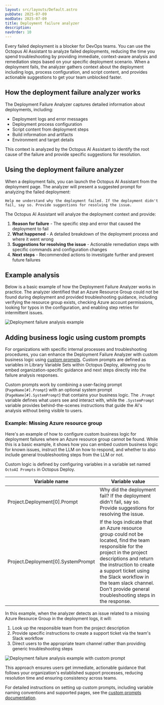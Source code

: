 ```yaml
---
layout: src/layouts/Default.astro
pubDate: 2025-07-09
modDate: 2025-07-09
title: Deployment failure analyzer
description: 
navOrder: 10
---
```


Every failed deployment is a blocker for DevOps teams. You can use the Octopus AI Assistant to analyze failed deployments, reducing the time you spend troubleshooting by providing immediate, context-aware analysis and remediation steps based on your specific deployment scenario. When a deployment fails, the analyzer gathers context about the deployment including logs, process configuration, and script content, and provides actionable suggestions to get your team unblocked faster.

## How the deployment failure analyzer works

The Deployment Failure Analyzer captures detailed information about deployments, including:

- Deployment logs and error messages
- Deployment process configuration
- Script content from deployment steps
- Build information and artifacts
- Environment and target details

This context is analyzed by the Octopus AI Assistant to identify the root cause of the failure and provide specific suggestions for resolution.

## Using the deployment failure analyzer

When a deployment fails, you can launch the Octopus AI Assistant from the deployment page. The analyzer will present a suggested prompt for analyzing the failed deployment:

```text
Help me understand why the deployment failed. If the deployment didn't fail, say so. Provide suggestions for resolving the issue.
```

The Octopus AI Assistant will analyze the deployment context and provide:

1. **Reason for failure** - The specific step and error that caused the deployment to fail
2. **What happened** - A detailed breakdown of the deployment process and where it went wrong
3. **Suggestions for resolving the issue** - Actionable remediation steps with specific commands and configuration changes
4. **Next steps** - Recommended actions to investigate further and prevent future failures

## Example analysis

Below is a basic example of how the Deployment Failure Analyzer works in practice. The analyzer identified that an Azure Resource Group could not be found during deployment and provided troubleshooting guidance, including verifying the resource group exists, checking Azure account permissions, looking for typos in the configuration, and enabling step retries for intermittent issues.

![Deployment failure analysis example](/docs/img/octopus-ai-assistant/deployment-failure-analyzer-example.png)

## Adding business logic using custom prompts

For organizations with specific internal processes and troubleshooting procedures, you can enhance the Deployment Failure Analyzer with custom business logic using [custom prompts](/docs/octopus-ai/assistant/custom-prompts). Custom prompts are defined as variables in Library Variable Sets within Octopus Deploy, allowing you to embed organization-specific guidance and next steps directly into the failure analysis responses.

Custom prompts work by combining a user-facing prompt (`PageName[#].Prompt`) with an optional system prompt (`PageName[#].SystemPrompt`) that contains your business logic. The `.Prompt` variable defines what users see and interact with, while the `.SystemPrompt` variable provides behind-the-scenes instructions that guide the AI's analysis without being visible to users.

### Example: Missing Azure resource group

Here's an example of how to configure custom business logic for deployment failures where an Azure resource group cannot be found. While this is a basic example, it shows how you can embed custom business logic for known issues, instruct the LLM on how to respond, and whether to also include general troubleshooting steps from the LLM or not.

Custom logic is defined by configuring variables in a variable set named `OctoAI Prompts` in Octopus Deploy.

| Variable name | Variable value |
|-----------|-------------|
| Project.Deployment[0].Prompt | Why did the deployment fail? If the deployment didn't fail, say so. Provide suggestions for resolving the issue. |
| Project.Deployment[0].SystemPrompt | If the logs indicate that an Azure resource group could not be located, find the team responsible for the project in the project descriptions and return the instruction to create a support ticket using the Slack workflow in the team slack channel. Don't provide general troubleshooting steps in the response.|

In this example, when the analyzer detects an issue related to a missing Azure Resource Group in the deployment logs, it will:

1. Look up the responsible team from the project description
2. Provide specific instructions to create a support ticket via the team's Slack workflow
3. Direct users to the appropriate team channel rather than providing generic troubleshooting steps

![Deployment failure analysis example with custom prompt](/docs/img/octopus-ai-assistant/deployment-failure-analyzer-custom-prompt-example.png)

This approach ensures users get immediate, actionable guidance that follows your organization's established support processes, reducing resolution time and ensuring consistency across teams.

For detailed instructions on setting up custom prompts, including variable naming conventions and supported pages, see the [custom prompts documentation](/docs/octopus-ai/assistant/custom-prompts).
